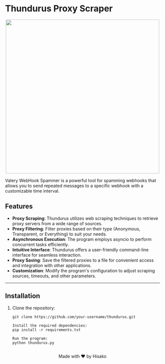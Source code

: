 # Thundurus Proxy Scraper 

<p align="center">
<img src="https://www.pngplay.com/wp-content/uploads/12/Thundurus-Pokemon-Free-PNG.png", width="500", height="500">
</p>

Valery WebHook Spammer is a powerful tool for spamming webhooks that allows you to send repeated messages to a specific webhook with a customizable time interval.

## Features

- **Proxy Scraping**: Thundurus utilizes web scraping techniques to retrieve proxy servers from a wide range of sources.
- **Proxy Filtering**: Filter proxies based on their type (Anonymous, Transparent, or Everything) to suit your needs.
- **Asynchronous Execution**: The program employs asyncio to perform concurrent tasks efficiently.
- **Intuitive Interface**: Thundurus offers a user-friendly command-line interface for seamless interaction.
- **Proxy Saving**: Save the filtered proxies to a file for convenient access and integration with other applications.
- **Customization**: Modify the program's configuration to adjust scraping sources, timeouts, and other parameters.

---

## Installation

1. Clone the repository:
   ```shell
   git clone https://github.com/your-username/thundurus.git
   
   Install the required dependencies:
   pip install -r requirements.txt
   
   Run the program:
   python thundurus.py
   

<div align="center">
  Made with ❤️ by Hisako
</div>
